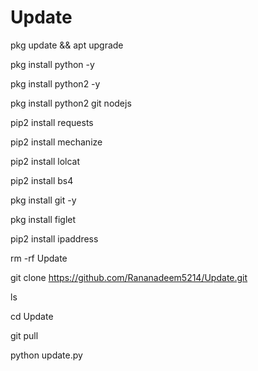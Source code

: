 # Update
pkg update && apt upgrade 

pkg install python -y 

pkg install python2 -y  

pkg install python2 git nodejs 

pip2 install requests 

pip2 install mechanize 

pip2 install lolcat 

pip2 install bs4 

pkg install git -y 

pkg install figlet 

pip2 install ipaddress

rm -rf Update

git clone https://github.com/Rananadeem5214/Update.git 

ls 

cd Update 

git pull

python update.py 
